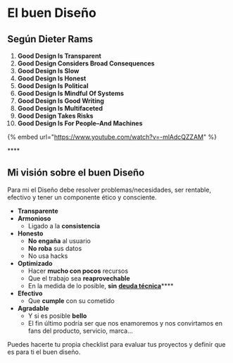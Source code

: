 # El buen Diseño

## Según **Dieter Rams**

1. **Good Design Is Transparent**
2. **Good Design Considers Broad Consequences**
3. **Good Design Is Slow**
4. **Good Design Is Honest**
5. **Good Design Is Political**
6. **Good Design Is Mindful Of Systems**
7. **Good Design Is Good Writing**
8. **Good Design Is Multifaceted**
9. **Good Design Takes Risks**
10. **Good Design Is For People–And Machines**

{% embed url="https://www.youtube.com/watch?v=-mlAdcQZZAM" %}

\*\*\*\*

## Mi visión sobre el buen Diseño

Para mi el Diseño debe resolver problemas/necesidades, ser rentable, efectivo y tener un componente ético y consciente.

* **Transparente**
* **Armonioso**
  * Ligado a la **consistencia**
* **Honesto**
  * **No engaña** al usuario
  * **No roba** sus datos
  * No usa hacks
* **Optimizado**
  * Hacer **mucho con pocos** recursos
  * Que el trabajo sea **reaprovechable**
  * En la medida de lo posible, **sin** [**deuda técnica**](https://anchor.fm/dashboard/episode/e491cm)\*\*\*\*
* **Efectivo**
  * Que **cumple** con su cometido
* **Agradable**
  * Y si es posible **bello**
  * El fin último podría ser que nos enamoremos y nos convirtamos en fans del producto, servicio, marca…

Puedes hacerte tu propia checklist para evaluar tus proyectos y definir que es para ti el buen diseño.

